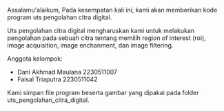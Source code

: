 Assalamu'alaikum, Pada kesempatan kali ini, kami akan memberikan kode program uts pengolahan citra digital.

Uts pengolahan citra digital mengharuskan kami untuk melakukan pengolahan pada sebuah citra tentang memilih region of interest (roi), image acquisition, image enchanment, dan image filtering.

Anggota kelompok:
* Dani Akhmad Maulana 2230511007
* Faisal Triaputra 2230511042

Kami simpan file program beserta gambar yang dipakai pada folder uts_pengolahan_citra_digital.
